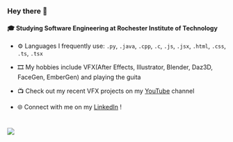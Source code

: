 ### Hey there 👋

#### 🎓 Studying Software Engineering at Rochester Institute of Technology

- ⚙️ Languages I frequently use: `.py`, `.java`, `.cpp`, `.c`, `.js`, `.jsx`, `.html`, `.css`, `.ts`, `.tsx`

- 🎞️ My hobbies include VFX(After Effects, Illustrator, Blender, Daz3D, FaceGen, EmberGen) and playing the guita

- 📺 Check out my recent VFX projects on my [YouTube](https://www.youtube.com/@ask_vfx) channel

- 🌐 Connect with me on my [LinkedIn](https://www.linkedin.com/in/abhijaykheechee/) !

#
[![](https://visitcount.itsvg.in/api?id=abhijaykheechee&label=Profile%20Views&color=12&icon=5&pretty=false)](https://visitcount.itsvg.in)

